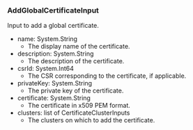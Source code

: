 ### AddGlobalCertificateInput
Input to add a global certificate.

- name: System.String
  - The display name of the certificate.
- description: System.String
  - The description of the certificate.
- csrId: System.Int64
  - The CSR corresponding to the certificate, if applicable.
- privateKey: System.String
  - The private key of the certificate.
- certificate: System.String
  - The certificate in x509 PEM format.
- clusters: list of CertificateClusterInputs
  - The clusters on which to add the certificate.
